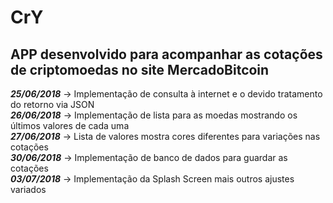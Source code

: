 # CrY
APP desenvolvido para acompanhar as cotações de criptomoedas no site MercadoBitcoin
-------------------------------------------------------------------------------------
_**25/06/2018**_ -> Implementação de consulta à internet e o devido tratamento do retorno via JSON  
_**26/06/2018**_ -> Implementação de lista para as moedas mostrando os últimos valores de cada uma  
_**27/06/2018**_ -> Lista de valores mostra cores diferentes para variações nas cotações  
_**30/06/2018**_ -> Implementação de banco de dados para guardar as cotações  
_**03/07/2018**_ -> Implementação da Splash Screen mais outros ajustes variados

